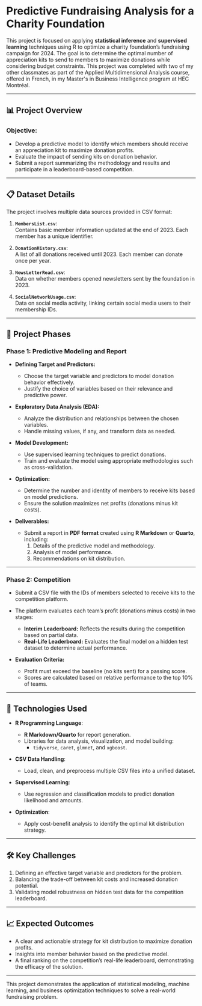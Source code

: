 # Predictive Fundraising Analysis for a Charity Foundation

This project is focused on applying **statistical inference** and **supervised learning** techniques using R to optimize a charity foundation’s fundraising campaign for 2024. The goal is to determine the optimal number of appreciation kits to send to members to maximize donations while considering budget constraints. This project was completed with two of my other classmates as part of the Applied Multidimensional Analysis course, offered in French, in my Master's in Business Intelligence program at HEC Montréal. 

---

## 📊 **Project Overview**

### Objective:
- Develop a predictive model to identify which members should receive an appreciation kit to maximize donation profits.
- Evaluate the impact of sending kits on donation behavior.
- Submit a report summarizing the methodology and results and participate in a leaderboard-based competition.

---

## 📋 **Dataset Details**

The project involves multiple data sources provided in CSV format:

1. **`MembersList.csv`**:  
   Contains basic member information updated at the end of 2023. Each member has a unique identifier.

2. **`DonationHistory.csv`**:  
   A list of all donations received until 2023. Each member can donate once per year.

3. **`NewsLetterRead.csv`**:  
   Data on whether members opened newsletters sent by the foundation in 2023.

4. **`SocialNetworkUsage.csv`**:  
   Data on social media activity, linking certain social media users to their membership IDs.

---

## 🧠 **Project Phases**

### **Phase 1: Predictive Modeling and Report**

- **Defining Target and Predictors:**
  - Choose the target variable and predictors to model donation behavior effectively.
  - Justify the choice of variables based on their relevance and predictive power.

- **Exploratory Data Analysis (EDA):**
  - Analyze the distribution and relationships between the chosen variables.
  - Handle missing values, if any, and transform data as needed.

- **Model Development:**
  - Use supervised learning techniques to predict donations.
  - Train and evaluate the model using appropriate methodologies such as cross-validation.

- **Optimization:**
  - Determine the number and identity of members to receive kits based on model predictions.
  - Ensure the solution maximizes net profits (donations minus kit costs).

- **Deliverables:**
  - Submit a report in **PDF format** created using **R Markdown** or **Quarto**, including:
    1. Details of the predictive model and methodology.
    2. Analysis of model performance.
    3. Recommendations on kit distribution.

---

### **Phase 2: Competition**

- Submit a CSV file with the IDs of members selected to receive kits to the competition platform.
- The platform evaluates each team’s profit (donations minus costs) in two stages:
  - **Interim Leaderboard:** Reflects the results during the competition based on partial data.
  - **Real-Life Leaderboard:** Evaluates the final model on a hidden test dataset to determine actual performance.

- **Evaluation Criteria:**
  - Profit must exceed the baseline (no kits sent) for a passing score.
  - Scores are calculated based on relative performance to the top 10% of teams.

---

## 🚀 **Technologies Used**

- **R Programming Language**:
  - **R Markdown/Quarto** for report generation.
  - Libraries for data analysis, visualization, and model building:
    - `tidyverse`, `caret`, `glmnet`, and `xgboost`.

- **CSV Data Handling**:
  - Load, clean, and preprocess multiple CSV files into a unified dataset.

- **Supervised Learning**:
  - Use regression and classification models to predict donation likelihood and amounts.

- **Optimization**:
  - Apply cost-benefit analysis to identify the optimal kit distribution strategy.

---

## 🛠 **Key Challenges**

1. Defining an effective target variable and predictors for the problem.
2. Balancing the trade-off between kit costs and increased donation potential.
3. Validating model robustness on hidden test data for the competition leaderboard.

---

## 📈 **Expected Outcomes**

- A clear and actionable strategy for kit distribution to maximize donation profits.
- Insights into member behavior based on the predictive model.
- A final ranking on the competition’s real-life leaderboard, demonstrating the efficacy of the solution.

---

This project demonstrates the application of statistical modeling, machine learning, and business optimization techniques to solve a real-world fundraising problem.
